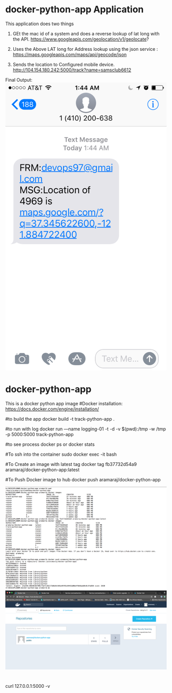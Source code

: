 # docker-python-app Application
This application does two things

1. GEt the mac id of a system and does a reverse lookup of lat long with the API.
https://www.googleapis.com/geolocation/v1/geolocate?

2. Uses the Above LAT long for Address lookup using the json service :
https://maps.googleapis.com/maps/api/geocode/json

3. Sends the location to Configured mobile device.
http://104.154.180.242:5000/track?name=samsclub6612



Final Output:
<img src='/IMG_2112.PNG' title='Docker push to Hub' width='' alt='Docker push to Hub' />


# docker-python-app
This is a docker python app image
#Docker installation:
https://docs.docker.com/engine/installation/

#to build the app 
docker build -t track-python-app .

#to run with log 
 docker run —name    logging-01 -t -d -v $(pwd):/tmp  -w /tmp  -p 5000:5000 track-python-app

#to see process 
docker ps or docker stats

#To ssh  into the container 
sudo docker exec -it <containerid>  bash

#To Create an image  with latest tag
docker tag fb37732d54a9 aramaraj/docker-python-app:latest

#To Push Docker image to hub
docker push aramaraj/docker-python-app


<img src='/dockerpush.png' title='Docker push to Hub' width='' alt='Docker push to Hub' />

<img src='/dockerhub.png' title='Docker push to Hub' width='' alt='Docker push to Hub' />




#
curl 127.0.0.1:5000 -v
